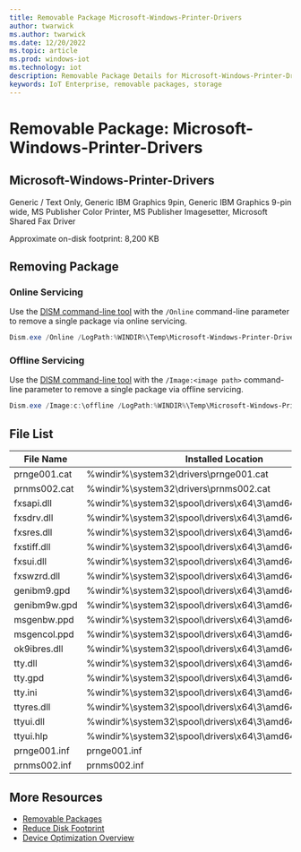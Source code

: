 ```yaml
---
title: Removable Package Microsoft-Windows-Printer-Drivers
author: twarwick
ms.author: twarwick
ms.date: 12/20/2022
ms.topic: article
ms.prod: windows-iot
ms.technology: iot
description: Removable Package Details for Microsoft-Windows-Printer-Drivers
keywords: IoT Enterprise, removable packages, storage
---
```


# Removable Package: Microsoft-Windows-Printer-Drivers
## Microsoft-Windows-Printer-Drivers
Generic / Text Only, Generic IBM Graphics 9pin, Generic IBM Graphics 9-pin wide, MS Publisher Color Printer, MS Publisher Imagesetter, Microsoft Shared Fax Driver

Approximate on-disk footprint: 8,200 KB

## Removing Package

### Online Servicing 
Use the [DISM command-line tool](/windows-hardware/manufacture/desktop/what-is-dism) with the ```/Online``` command-line parameter to remove a single package via online servicing.

```powershell
Dism.exe /Online /LogPath:%WINDIR%\Temp\Microsoft-Windows-Printer-Drivers.log /NoRestart /Disable-Feature /FeatureName:Microsoft-Windows-Printer-Drivers /PackageName:@Package
````
### Offline Servicing
Use the [DISM command-line tool](/windows-hardware/manufacture/desktop/what-is-dism) with the ```/Image:<image path>``` command-line parameter to remove a single package via offline servicing.

```powershell
Dism.exe /Image:c:\offline /LogPath:%WINDIR%\Temp\Microsoft-Windows-Printer-Drivers.log /NoRestart /Disable-Feature /FeatureName:Microsoft-Windows-Printer-Drivers /PackageName:@Package
````

## File List
| File Name | Installed Location |
|-----------|--------------------|
| prnge001.cat | %windir%\system32\drivers\prnge001.cat |
| prnms002.cat | %windir%\system32\drivers\prnms002.cat |
| fxsapi.dll   | %windir%\system32\spool\drivers\x64\3\amd64\fxsapi.dll |
| fxsdrv.dll   | %windir%\system32\spool\drivers\x64\3\amd64\fxsdrv.dll |
| fxsres.dll   | %windir%\system32\spool\drivers\x64\3\amd64\fxsres.dll |
| fxstiff.dll  | %windir%\system32\spool\drivers\x64\3\amd64\fxstiff.dll |
| fxsui.dll    | %windir%\system32\spool\drivers\x64\3\amd64\fxsui.dll |
| fxswzrd.dll  | %windir%\system32\spool\drivers\x64\3\amd64\fxswzrd.dll |
| genibm9.gpd  | %windir%\system32\spool\drivers\x64\3\amd64\genibm9.gpd |
| genibm9w.gpd | %windir%\system32\spool\drivers\x64\3\amd64\genibm9w.gpd |
| msgenbw.ppd  | %windir%\system32\spool\drivers\x64\3\amd64\msgenbw.ppd |
| msgencol.ppd | %windir%\system32\spool\drivers\x64\3\amd64\msgencol.ppd |
| ok9ibres.dll | %windir%\system32\spool\drivers\x64\3\amd64\ok9ibres.dll |
| tty.dll      | %windir%\system32\spool\drivers\x64\3\amd64\tty.dll |
| tty.gpd      | %windir%\system32\spool\drivers\x64\3\amd64\tty.gpd |
| tty.ini      | %windir%\system32\spool\drivers\x64\3\amd64\tty.ini |
| ttyres.dll   | %windir%\system32\spool\drivers\x64\3\amd64\ttyres.dll |
| ttyui.dll    | %windir%\system32\spool\drivers\x64\3\amd64\ttyui.dll |
| ttyui.hlp    | %windir%\system32\spool\drivers\x64\3\amd64\ttyui.hlp |
| prnge001.inf | prnge001.inf |
| prnms002.inf | prnms002.inf |

## More Resources
- [Removable Packages](/windows/iot/iot-enterprise/Optimize-Your-Device/Removable-Packages)
- [Reduce Disk Footprint](/windows/iot/iot-enterprise/Optimize-Your-Device/Reduce-Disk-Footprint)
- [Device Optimization Overview](/windows/iot/iot-enterprise/Optimize-Your-Device/Overview)

